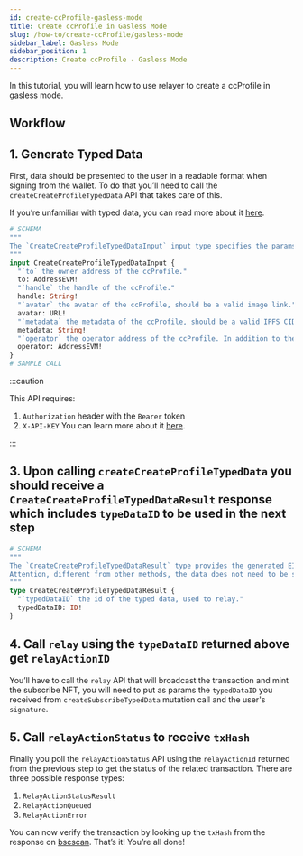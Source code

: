 ```yaml
---
id: create-ccProfile-gasless-mode
title: Create ccProfile in Gasless Mode
slug: /how-to/create-ccProfile/gasless-mode
sidebar_label: Gasless Mode
sidebar_position: 1
description: Create ccProfile - Gasless Mode
---
```


In this tutorial, you will learn how to use relayer to create a ccProfile in gasless mode.

## Workflow

## 1. Generate Typed Data

First, data should be presented to the user in a readable format when signing from the wallet. To do that you’ll need to call the `createCreateProfileTypedData` API that takes care of this.

If you’re unfamiliar with typed data, you can read more about it [here](https://eips.ethereum.org/EIPS/eip-712).

```graphql
# SCHEMA
"""
The `CreateCreateProfileTypedDataInput` input type specifies the params required to create a ccProfile.
"""
input CreateCreateProfileTypedDataInput {
  "`to` the owner address of the ccProfile."
  to: AddressEVM!
  "`handle` the handle of the ccProfile."
  handle: String!
  "`avatar` the avatar of the ccProfile, should be a valid image link."
  avatar: URL!
  "`metadata` the metadata of the ccProfile, should be a valid IPFS CID which points to a valid json file."
  metadata: String!
  "`operator` the operator address of the ccProfile. In addition to the profile owner, operator address could also help to manage the profile. The field could be void address if no operator is needed."
  operator: AddressEVM!
}
# SAMPLE CALL
```

:::caution

This API requires:

1. `Authorization` header with the `Bearer` token
2. `X-API-KEY`
   You can learn more about it [here](/guides/authentication/authentication).

:::

## 3. Upon calling `createCreateProfileTypedData` you should receive a `CreateCreateProfileTypedDataResult` response which includes `typeDataID` to be used in the next step

```graphql
# SCHEMA
"""
The `CreateCreateProfileTypedDataResult` type provides the generated EIP-712 spec Typed Data information.
Attention, different from other methods, the data does not need to be signed by the user.
"""
type CreateCreateProfileTypedDataResult {
  "`typedDataID` the id of the typed data, used to relay."
  typedDataID: ID!
}
```

<!-- import ApolloCard from "@site/src/components/ApolloCard"; -->

<!-- <ApolloCard queryName="createSubscribeTypedData" /> -->

## 4. Call `relay` using the `typeDataID` returned above get `relayActionID`

You’ll have to call the `relay` API that will broadcast the transaction and mint the subscribe NFT, you will need to put as params the `typedDataID` you received from `createSubscribeTypedData` mutation call and the user's `signature`.

<!-- <ApolloCard queryName="relay" /> -->

## 5. Call `relayActionStatus` to receive `txHash`

Finally you poll the `relayActionStatus` API using the `relayActionId` returned from the previous step to get the status of the related transaction. There are three possible response types:

1. `RelayActionStatusResult`
2. `RelayActionQueued`
3. `RelayActionError`

<!-- <ApolloCard queryName="relayActionStatus" /> -->

You can now verify the transaction by looking up the `txHash` from the response on [bscscan](https://bscscan.com/). That’s it! You’re all done!